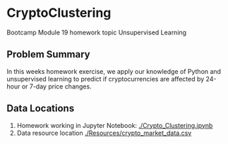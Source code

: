 # CryptoClustering
Bootcamp Module 19 homework topic Unsupervised Learning

## Problem Summary
In this weeks homework exercise, we apply our knowledge of Python and unsupervised learning to predict if cryptocurrencies are affected by 24-hour or 7-day price changes.

## Data Locations
1. Homework working in Jupyter Notebook: [./Crypto_Clustering.ipynb](./Crypto_Clustering.ipynb)
2. Data resource location [./Resources/crypto_market_data.csv](./Resources/crypto_market_data.csv)
